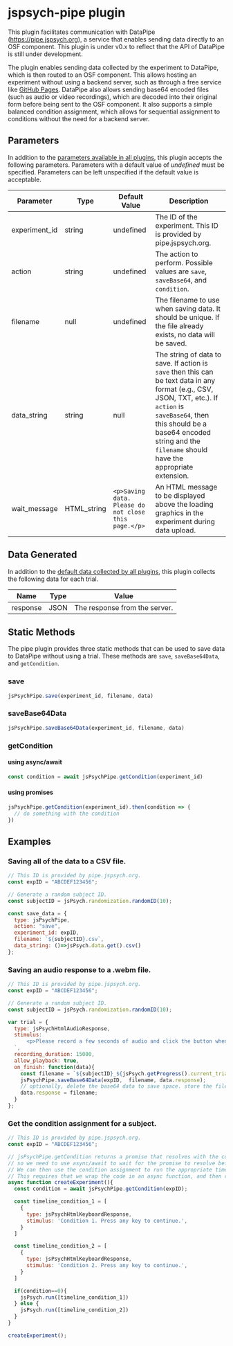 # jspsych-pipe plugin

This plugin facilitates communication with DataPipe (https://pipe.jspsych.org), a service that enables sending data directly to an OSF component. This plugin is under v0.x to reflect that the API of DataPipe is still under development.

The plugin enables sending data collected by the experiment to DataPipe, which is then routed to an OSF component. This allows hosting an experiment without using a backend server, such as through a free service like [GitHub Pages](https://pages.github.com/). DataPipe also allows sending base64 encoded files (such as audio or video recordings), which are decoded into their original form before being sent to the OSF component. It also supports a simple balanced condition assignment, which allows for sequential assignment to conditions without the need for a backend server.

## Parameters

In addition to the [parameters available in all plugins](https://www.jspsych.org/overview/plugins#parameters-available-in-all-plugins), this plugin accepts the following parameters. Parameters with a default value of *undefined* must be specified. Parameters can be left unspecified if the default value is acceptable.

| Parameter | Type | Default Value | Description |
| ----------|------|---------------|------------ |
| experiment_id | string | undefined | The ID of the experiment. This ID is provided by pipe.jspsych.org. |
| action | string | undefined | The action to perform. Possible values are `save`, `saveBase64`, and `condition`. |
| filename | null | undefined | The filename to use when saving data. It should be unique. If the file already exists, no data will be saved. |
| data_string | string | null | The string of data to save. If action is `save` then this can be text data in any format (e.g., CSV, JSON, TXT, etc.). If `action` is `saveBase64`, then this should be a base64 encoded string and the `filename` should have the appropriate extension. | 
| wait_message | HTML_string | `<p>Saving data. Please do not close this page.</p>` | An HTML message to be displayed above the loading graphics in the experiment during data upload. | 


## Data Generated

In addition to the [default data collected by all plugins](../overview/plugins.md#data-collected-by-all-plugins), this plugin collects the following data for each trial.

| Name      | Type    | Value                                    |
| --------- | ------- | ---------------------------------------- |
| response | JSON | The response from the server. |

## Static Methods

The pipe plugin provides three static methods that can be used to save data to DataPipe without using a trial. These methods are `save`, `saveBase64Data`, and `getCondition`.

### save

```js
jsPsychPipe.save(experiment_id, filename, data)
```

### saveBase64Data

```js
jsPsychPipe.saveBase64Data(experiment_id, filename, data)
```

### getCondition

#### using async/await
```js
const condition = await jsPsychPipe.getCondition(experiment_id)
```

#### using promises
```js
jsPsychPipe.getCondition(experiment_id).then(condition => {
  // do something with the condition
})
```

## Examples

### Saving all of the data to a CSV file.

```javascript
// This ID is provided by pipe.jspsych.org.
const expID = "ABCDEF123456";

// Generate a random subject ID.
const subjectID = jsPsych.randomization.randomID(10);

const save_data = {
  type: jsPsychPipe,
  action: "save",
  experiment_id: expID,
  filename: `${subjectID}.csv`,
  data_string: ()=>jsPsych.data.get().csv()
};
```

### Saving an audio response to a .webm file.

```javascript
// This ID is provided by pipe.jspsych.org.
const expID = "ABCDEF123456";

// Generate a random subject ID.
const subjectID = jsPsych.randomization.randomID(10);

var trial = {
  type: jsPsychHtmlAudioResponse,
  stimulus: `
      <p>Please record a few seconds of audio and click the button when you are done.</p>
  `,
  recording_duration: 15000,
  allow_playback: true,
  on_finish: function(data){
    const filename = `${subjectID}_${jsPsych.getProgress().current_trial_global}_audio.webm`;
    jsPsychPipe.saveBase64Data(expID,  filename, data.response);
    // optionally, delete the base64 data to save space. store the filename instead.
    data.response = filename;
  }
};
```

### Get the condition assignment for a subject.

```javascript
// This ID is provided by pipe.jspsych.org.
const expID = "ABCDEF123456";

// jsPsychPipe.getCondition returns a promise that resolves with the condition assignment,
// so we need to use async/await to wait for the promise to resolve before we have the condition assignment.
// We can then use the condition assignment to run the appropriate timeline.
// This requires that we wrap the code in an async function, and then call that function.
async function createExperiment(){
  const condition = await jsPsychPipe.getCondition(expID);

  const timeline_condition_1 = [
    {
      type: jsPsychHtmlKeyboardResponse,
      stimulus: 'Condition 1. Press any key to continue.',
    }
  ]

  const timeline_condition_2 = [
    {
      type: jsPsychHtmlKeyboardResponse,
      stimulus: 'Condition 2. Press any key to continue.',
    }
  ]

  if(condition==0){
    jsPsych.run([timeline_condition_1])
  } else {
    jsPsych.run([timeline_condition_2])
  }
}

createExperiment();
```
